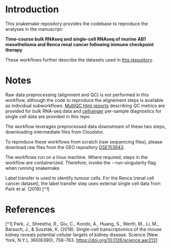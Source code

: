 # Introduction 

This snakemake repository provides the codebase to reproduce the analyses in the manuscript:

**Time-course bulk RNAseq and single-cell RNAseq of murine AB1 mesothelioma and Renca renal cancer following immune checkpoint therapy**

These workflows further describe the datasets used in [this repository](https://github.com/wlchin/IFNsignalling).  

# Notes

Raw data preprocessing (alignment and QC) is not performed in this workflow, although the code to reproduce the alignement steps is available as individual subworkflows. [MutliQC html reports](https://multiqc.info/) describing QC metrics are provided for bulk RNA-seq data and [cellranger](https://support.10xgenomics.com/single-cell-gene-expression/software/pipelines/latest/what-is-cell-ranger) per-sample diagnostics for single cell data are provided in this repo. 

The workflow leverages preprocessed data downstream of these two steps, downloading intermediate files from Cloudstor. 

To reproduce these workflows from scratch (raw sequencing files), please download raw files from the GEO repository [GSE153943](https://www.ncbi.nlm.nih.gov/geo/query/acc.cgi?acc=GSE153942).

The workflows run on a linux machine. Where required, steps in the workflow are containerized. Therefore, invoke the --run-singularity flag when running snakemake. 

Label transfer is used to identify tumour cells. For the Renca (renal cell cancer dataset), the label transfer step uses external single cell data from Park et al. (2018) [^1]

# References

[^1] Park, J., Shrestha, R., Qiu, C., Kondo, A., Huang, S., Werth, M., Li, M., Barasch, J., & Suszták, K. (2018). Single-cell transcriptomics of the mouse kidney reveals potential cellular targets of kidney disease. Science (New York, N.Y.), 360(6390), 758–763. https://doi.org/10.1126/science.aar2131


